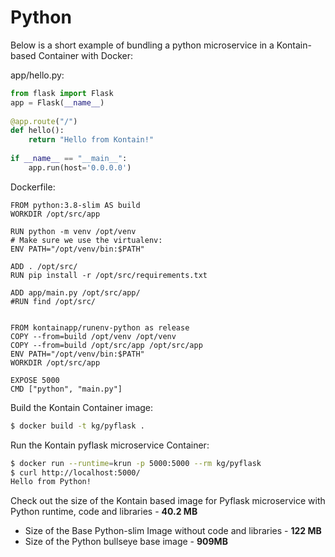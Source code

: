 # Python

Below is a short example of bundling a python microservice in a Kontain-based Container with Docker:

app/hello.py:

```python
from flask import Flask
app = Flask(__name__)
 
@app.route("/")
def hello():
    return "Hello from Kontain!"
 
if __name__ == "__main__":
    app.run(host='0.0.0.0')
```

Dockerfile:

```shell
FROM python:3.8-slim AS build
WORKDIR /opt/src/app
 
RUN python -m venv /opt/venv
# Make sure we use the virtualenv:
ENV PATH="/opt/venv/bin:$PATH"
 
ADD . /opt/src/
RUN pip install -r /opt/src/requirements.txt
 
ADD app/main.py /opt/src/app/
#RUN find /opt/src/
 
 
FROM kontainapp/runenv-python as release
COPY --from=build /opt/venv /opt/venv
COPY --from=build /opt/src/app /opt/src/app
ENV PATH="/opt/venv/bin:$PATH"
WORKDIR /opt/src/app
 
EXPOSE 5000
CMD ["python", "main.py"]
```

Build the Kontain Container image:

```sh
$ docker build -t kg/pyflask .
```

Run the Kontain pyflask microservice Container:

```sh
$ docker run --runtime=krun -p 5000:5000 --rm kg/pyflask
$ curl http://localhost:5000/
Hello from Python!
```

Check out the size of the Kontain based image for Pyflask microservice with Python runtime, code and libraries - **40.2 MB**
- Size of the Base Python-slim Image without code and libraries - **122 MB**
- Size of the Python bullseye base image - **909MB**
